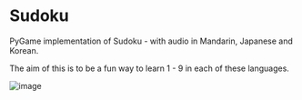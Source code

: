 # Sudoku
PyGame implementation of Sudoku - with audio in Mandarin, Japanese and Korean.

The aim of this is to be a fun way to learn 1 - 9 in each of these languages. 

![image](https://github.com/user-attachments/assets/a9b2a748-c4c4-42c9-ac8f-7d8bd10e459c)

